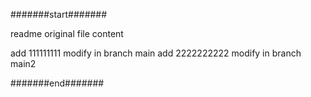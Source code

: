 #######start#######

readme original file content

add 111111111 modify in branch main
add 2222222222 modify in branch main2

#######end#######
